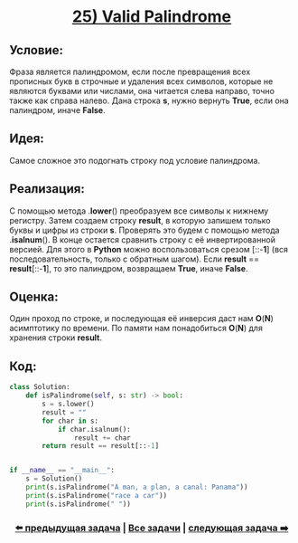 <div align='center'>
<h1><a href='https://leetcode.com/problems/valid-palindrome/description/'><strong>25) Valid Palindrome</strong></a></h1>
</div>

## **Условие:**

Фраза является палиндромом, если после превращения всех прописных букв в строчные и удаления всех символов, которые не являются буквами или числами, она читается слева направо, точно также как справа налево. Дана строка **s**, нужно вернуть **True**, если она палиндром, иначе **False**.

## **Идея:**

Самое сложное это подогнать строку под условие палиндрома.

## **Реализация:**

С помощью метода .**lower**() преобразуем все символы к нижнему регистру. Затем создаем строку **result**, в которую запишем только буквы и цифры из строки **s**. Проверять это будем с помощью метода .**isalnum**(). В конце остается сравнить строку с её инвертированной версией. Для этого в **Python** можно воспользоваться срезом [::-**1**] (вся последовательность, только с обратным шагом). Если **result** == **result**[::-**1**], то это палиндром, возвращаем **True**, иначе **False**.



## **Оценка:**

Один проход по строке, и последующая её инверсия даст нам **O**(**N**) асимптотику по времени. По памяти нам понадобиться **O**(**N**) для хранения строки **result**.

## Код:
```python
class Solution:
    def isPalindrome(self, s: str) -> bool:
        s = s.lower()
        result = ""
        for char in s:
            if char.isalnum():
                result += char
        return result == result[::-1]


if __name__ == "__main__":
    s = Solution()
    print(s.isPalindrome("A man, a plan, a canal: Panama"))
    print(s.isPalindrome("race a car"))
    print(s.isPalindrome(" "))

```

<div align='center'><h3><a href='https://github.com/TAskMAster339/PythonAlgorithms/tree/main/24.Text%20Justification'>⬅️ предыдущая задача</a>&nbsp;|&nbsp;<a href='https://github.com/TAskMAster339/PythonAlgorithms/tree/main/README.md'>Все задачи</a>&nbsp;|&nbsp;<a href='https://github.com/TAskMAster339/PythonAlgorithms/tree/main/26.Is%20Subsequence'>следующая задача ➡️</a></h3></div>